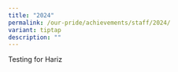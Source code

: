 ```yaml
---
title: "2024"
permalink: /our-pride/achievements/staff/2024/
variant: tiptap
description: ""
---
```

<p>Testing for Hariz</p>